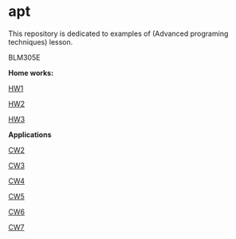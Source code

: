 # apt

This repository is dedicated to examples of (Advanced programing techniques) lesson.

BLM305E

<b>Home works:</b>

[HW1](https://yrgp.github.io/apt/HW1/addCource.html)

[HW2](https://yrgp.github.io/apt/HW2/Database.html)

[HW3](https://yrgp.github.io/apt/HW3/animation.html)

<b>Applications</b>

[CW2](https://yrgp.github.io/apt/Apps/CW2/strOperators.html)

[CW3](https://yrgp.github.io/apt/Apps/CW3/inspector.html)

[CW4](https://yrgp.github.io/apt/Apps/CW4/index.html)

[CW5](https://yrgp.github.io/apt/Apps/CW5/fileOperation.html)

[CW6](https://yrgp.github.io/apt/Apps/CW6/Timing.html)

[CW7](https://yrgp.github.io/apt/Apps/CW7/table.html)
